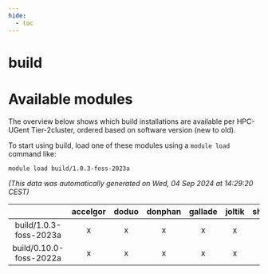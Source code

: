 ```yaml
---
hide:
  - toc
---
```


build
=====

# Available modules


The overview below shows which build installations are available per HPC-UGent Tier-2cluster, ordered based on software version (new to old).

To start using build, load one of these modules using a `module load` command like:

```shell
module load build/1.0.3-foss-2023a
```

*(This data was automatically generated on Wed, 04 Sep 2024 at 14:29:20 CEST)*  

| |accelgor|doduo|donphan|gallade|joltik|shinx|skitty|
| :---: | :---: | :---: | :---: | :---: | :---: | :---: | :---: |
|build/1.0.3-foss-2023a|x|x|x|x|x|x|x|
|build/0.10.0-foss-2022a|x|x|x|x|x|-|x|

